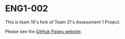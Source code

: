 # ENG1-002
This is team 19's fork of Team 21's Assessment 1 Project.

Please see the [GitHub Pages website](https://dmk940.github.io/ENG1).
